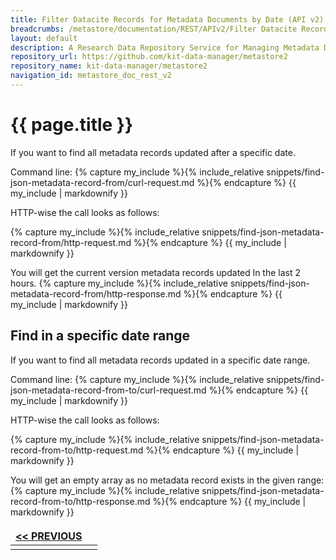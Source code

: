 ```yaml
---
title: Filter Datacite Records for Metadata Documents by Date (API v2)
breadcrumbs: /metastore/documentation/REST/APIv2/Filter Datacite Records for Metadata Documents by Date
layout: default
description: A Research Data Repository Service for Managing Metadata Documents based on JSON or XML.
repository_url: https://github.com/kit-data-manager/metastore2
repository_name: kit-data-manager/metastore2
navigation_id: metastore_doc_rest_v2
---
```


# {{ page.title }}

If you want to find all metadata records updated after a specific date.

Command line:
{% capture my_include %}{% include_relative snippets/find-json-metadata-record-from/curl-request.md %}{% endcapture %}
{{ my_include | markdownify }}

HTTP-wise the call looks as follows: 

{% capture my_include %}{% include_relative snippets/find-json-metadata-record-from/http-request.md %}{% endcapture %}
{{ my_include | markdownify }}

You will get the current version metadata records updated ln the last 2 hours. 
{% capture my_include %}{% include_relative snippets/find-json-metadata-record-from/http-response.md %}{% endcapture %}
{{ my_include | markdownify }}

## Find in a specific date range
If you want to find all metadata records updated in a specific date range.

Command line:
{% capture my_include %}{% include_relative snippets/find-json-metadata-record-from-to/curl-request.md %}{% endcapture %}
{{ my_include | markdownify }}

HTTP-wise the call looks as follows: 

{% capture my_include %}{% include_relative snippets/find-json-metadata-record-from-to/http-request.md %}{% endcapture %}
{{ my_include | markdownify }}

You will get an empty array as no metadata record exists in the given range:
{% capture my_include %}{% include_relative snippets/find-json-metadata-record-from-to/http-response.md %}{% endcapture %}
{{ my_include | markdownify }}



<style>
td, th {
   border: none!important;
}
</style>
|[<< PREVIOUS](filter-metadata-records-by-related-resource.html)|  |
|:----|----:|
| | |

